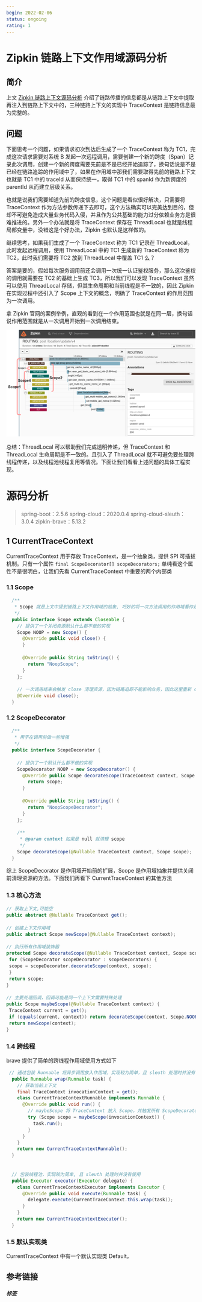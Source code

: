 ```yaml
---
begin: 2022-02-06
status: ongoing
rating: 1
---
```


# Zipkin 链路上下文作用域源码分析

## 简介

上文 [Zipkin 链路上下文源码分析](https://juejin.cn/post/7061505594045235214/) 介绍了链路传播的信息都是从链路上下文中提取再注入到链路上下文中的，三种链路上下文的实现中 TraceContext 是链路信息最为完整的。 

## 问题
下面思考一个问题，如果请求初次到达后生成了一个 TraceContext 称为 TC1，完成这次请求需要对系统 B 发起一次远程调用，需要创建一个新的跨度（Span）记录此次调用，创建一个新的跨度需要先前是不是已经开始追踪了，换句话说是不是已经在链路追踪的作用域中了，如果在作用域中那我们需要取得先前的链路上下文也就是 TC1 中的 traceId 从而保持统一，取得 TC1 中的 spanId 作为新跨度的 parentId 从而建立层级关系。

也就是说我们需要知道先前的跨度信息，这个问题是看似很好解决，只需要将 TraceContext 作为方法参数传递下去即可，这个方法确实可以完美达到目的，但却不可避免造成大量业务代码入侵，并且作为公共基础的能力过分依赖业务方是很难推进的。另外一个办法就是将 TraceContext 保存在 ThreadLocal 也就是线程局部变量中，没错这是个好办法，Zipkin 也默认是这样做的。

继续思考，如果我们生成了一个 TraceContext 称为 TC1 记录在 ThreadLocal，此时发起远程调用，使用 ThreadLocal 中的 TC1 生成新的 TraceContext 称为 TC2，此时我们需要将 TC2 放到 ThreadLocal 中覆盖 TC1 么？

答案是要的，假如每次服务调用前还会调用一次统一认证鉴权服务，那么这次鉴权的调用就需要在 TC2 的基础上生成 TC3，所以我们可以发现  TraceContext 虽然可以使用 ThreadLocal 存储，但其生命周期和当前线程是不一致的，因此 Zipkin 在实现过程中还引入了 Scope 上下文的概念，明确了 TraceContext 的作用范围为一次调用。

拿 Zipkin 官网的案例举例，直观的看到在一个作用范围也就是在同一层，换句话说作用范围就是从一次调用开始到一次调用结束。

![](image/Untitled%20Diagram.drawio.png)


总结：ThreadLocal 可以帮助我们完成透明传递，但 TraceContext 和 ThreadLocal 生命周期是不一致的。且引入了 ThreadLocal 就不可避免要处理跨线程传递，以及线程池线程复用等情况。下面让我们看看上述问题的具体工程实现。

# 源码分析

> spring-boot：2.5.6
> spring-cloud：2020.0.4
> spring-cloud-sleuth：3.0.4
> zipkin-brave：5.13.2

## 1 CurrentTraceContext
CurrentTraceContext 用于存放 TraceContext，是一个抽象类，提供 SPI 可插拔机制。只有一个属性
`final ScopeDecorator[] scopeDecorators;`
单纯看这个属性不是很明白，让我们先看 CurrentTraceContext 中重要的两个内部类

### 1.1 Scope

```java
  /**
   * Scope 就是上文中提到链路上下文作用域的抽象, 巧妙的将一次方法调用的作用域看作是一个资源，并实现了 Closeable 从而可以使用 try-with-resources 的方式进行调用
   */
  public interface Scope extends Closeable {
    // 提供了一个关闭资源默认什么都不做的实现
    Scope NOOP = new Scope() {
      @Override public void close() {
      }

      @Override public String toString() {
        return "NoopScope";
      }
    };

    // 一次调用结束会触发 close 清理资源，因为链路追踪不能影响业务，因此这里重新 close 方法改为不抛出异常
    @Override void close();
  }
```

### 1.2 ScopeDecorator

```java
  /**
   * 用于在调用前做一些增强
   */
  public interface ScopeDecorator {

    // 提供了一个默认什么都不做的实现
    ScopeDecorator NOOP = new ScopeDecorator() {
      @Override public Scope decorateScope(TraceContext context, Scope scope) {
        return scope;
      }

      @Override public String toString() {
        return "NoopScopeDecorator";
      }
    };

    /**
     * @param context 如果是 null 就清理 scope
     */
    Scope decorateScope(@Nullable TraceContext context, Scope scope);
  }
```

综上 ScopeDecorator 是作用域开始前的扩展，Scope 是作用域抽象并提供关闭前清理资源的方法。下面我们再看下 CurrentTraceContext 的其他方法

### 1.3 核心方法

```java
// 获取上下文,可能空  
public abstract @Nullable TraceContext get();

// 创建上下文作用域  
public abstract Scope newScope(@Nullable TraceContext context);

// 执行所有作用域装饰器  
protected Scope decorateScope(@Nullable TraceContext context, Scope scope) {  
 for (ScopeDecorator scopeDecorator : scopeDecorators) {  
 scope = scopeDecorator.decorateScope(context, scope);  
 }  
 return scope;  
}

// 主要处理回调，回调可能是同一个上下文需要特殊处理  
public Scope maybeScope(@Nullable TraceContext context) {  
 TraceContext current = get();  
 if (equals(current, context)) return decorateScope(context, Scope.NOOP);  
 return newScope(context);  
}


```

### 1.4 跨线程

brave 提供了简单的跨线程作用域使用方式如下

```java
 // 通过包装 Runnable 将异步调用放入作用域，实现较为简单，且 sleuth 处理时并没有使用
  public Runnable wrap(Runnable task) {
    // 获取当前上下文
    final TraceContext invocationContext = get();
    class CurrentTraceContextRunnable implements Runnable {
      @Override public void run() {
        // maybeScope 将 TraceContext 放入 Scope，并触发所有 ScopeDecorator，task.run 执行完后自动触发 Scope.close 方法
        try (Scope scope = maybeScope(invocationContext)) {
          task.run();
        }
      }
    }
    return new CurrentTraceContextRunnable();
  }


  // 包装线程池，实现较为简单, 且 sleuth 处理时并没有使用
  public Executor executor(Executor delegate) {
    class CurrentTraceContextExecutor implements Executor {
      @Override public void execute(Runnable task) {
        delegate.execute(CurrentTraceContext.this.wrap(task));
      }
    }
    return new CurrentTraceContextExecutor();
  }
```

### 1.5 默认实现类

CurrentTraceContext 中有一个默认实现类 Default，

## 参考链接


##### 标签
